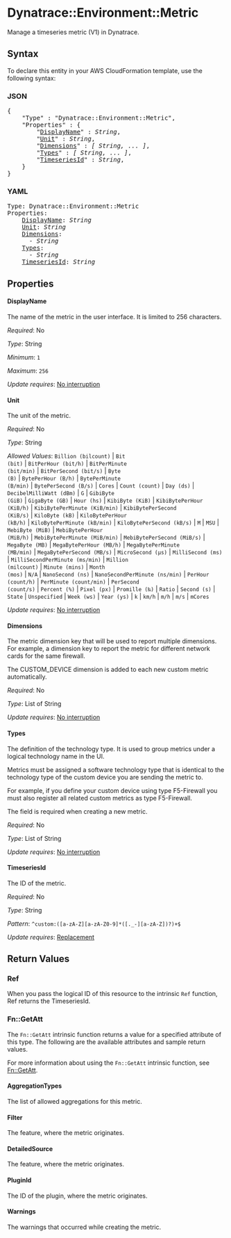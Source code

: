 # Dynatrace::Environment::Metric

Manage a timeseries metric (V1) in Dynatrace.

## Syntax

To declare this entity in your AWS CloudFormation template, use the following syntax:

### JSON

<pre>
{
    "Type" : "Dynatrace::Environment::Metric",
    "Properties" : {
        "<a href="#displayname" title="DisplayName">DisplayName</a>" : <i>String</i>,
        "<a href="#unit" title="Unit">Unit</a>" : <i>String</i>,
        "<a href="#dimensions" title="Dimensions">Dimensions</a>" : <i>[ String, ... ]</i>,
        "<a href="#types" title="Types">Types</a>" : <i>[ String, ... ]</i>,
        "<a href="#timeseriesid" title="TimeseriesId">TimeseriesId</a>" : <i>String</i>,
    }
}
</pre>

### YAML

<pre>
Type: Dynatrace::Environment::Metric
Properties:
    <a href="#displayname" title="DisplayName">DisplayName</a>: <i>String</i>
    <a href="#unit" title="Unit">Unit</a>: <i>String</i>
    <a href="#dimensions" title="Dimensions">Dimensions</a>: <i>
      - String</i>
    <a href="#types" title="Types">Types</a>: <i>
      - String</i>
    <a href="#timeseriesid" title="TimeseriesId">TimeseriesId</a>: <i>String</i>
</pre>

## Properties

#### DisplayName

The name of the metric in the user interface. It is limited to 256 characters.

_Required_: No

_Type_: String

_Minimum_: <code>1</code>

_Maximum_: <code>256</code>

_Update requires_: [No interruption](https://docs.aws.amazon.com/AWSCloudFormation/latest/UserGuide/using-cfn-updating-stacks-update-behaviors.html#update-no-interrupt)

#### Unit

The unit of the metric.

_Required_: No

_Type_: String

_Allowed Values_: <code>Billion (bilcount)</code> | <code>Bit (bit)</code> | <code>BitPerHour (bit/h)</code> | <code>BitPerMinute (bit/min)</code> | <code>BitPerSecond (bit/s)</code> | <code>Byte (B)</code> | <code>BytePerHour (B/h)</code> | <code>BytePerMinute (B/min)</code> | <code>BytePerSecond (B/s)</code> | <code>Cores</code> | <code>Count (count)</code> | <code>Day (ds)</code> | <code>DecibelMilliWatt (dBm)</code> | <code>G</code> | <code>GibiByte (GiB)</code> | <code>GigaByte (GB)</code> | <code>Hour (hs)</code> | <code>KibiByte (KiB)</code> | <code>KibiBytePerHour (KiB/h)</code> | <code>KibiBytePerMinute (KiB/min)</code> | <code>KibiBytePerSecond (KiB/s)</code> | <code>KiloByte (kB)</code> | <code>KiloBytePerHour (kB/h)</code> | <code>KiloBytePerMinute (kB/min)</code> | <code>KiloBytePerSecond (kB/s)</code> | <code>M</code> | <code>MSU</code> | <code>MebiByte (MiB)</code> | <code>MebiBytePerHour (MiB/h)</code> | <code>MebiBytePerMinute (MiB/min)</code> | <code>MebiBytePerSecond (MiB/s)</code> | <code>MegaByte (MB)</code> | <code>MegaBytePerHour (MB/h)</code> | <code>MegaBytePerMinute (MB/min)</code> | <code>MegaBytePerSecond (MB/s)</code> | <code>MicroSecond (µs)</code> | <code>MilliSecond (ms)</code> | <code>MilliSecondPerMinute (ms/min)</code> | <code>Million (milcount)</code> | <code>Minute (mins)</code> | <code>Month (mos)</code> | <code>N/A</code> | <code>NanoSecond (ns)</code> | <code>NanoSecondPerMinute (ns/min)</code> | <code>PerHour (count/h)</code> | <code>PerMinute (count/min)</code> | <code>PerSecond (count/s)</code> | <code>Percent (%)</code> | <code>Pixel (px)</code> | <code>Promille (‰)</code> | <code>Ratio</code> | <code>Second (s)</code> | <code>State</code> | <code>Unspecified</code> | <code>Week (ws)</code> | <code>Year (ys)</code> | <code>k</code> | <code>km/h</code> | <code>m/h</code> | <code>m/s</code> | <code>mCores</code>

_Update requires_: [No interruption](https://docs.aws.amazon.com/AWSCloudFormation/latest/UserGuide/using-cfn-updating-stacks-update-behaviors.html#update-no-interrupt)

#### Dimensions

The metric dimension key that will be used to report multiple dimensions. For example, a dimension key to report the metric for different network cards for the same firewall.

The CUSTOM_DEVICE dimension is added to each new custom metric automatically.

_Required_: No

_Type_: List of String

_Update requires_: [No interruption](https://docs.aws.amazon.com/AWSCloudFormation/latest/UserGuide/using-cfn-updating-stacks-update-behaviors.html#update-no-interrupt)

#### Types

The definition of the technology type. It is used to group metrics under a logical technology name in the UI.

Metrics must be assigned a software technology type that is identical to the technology type of the custom device you are sending the metric to.

For example, if you define your custom device using type F5-Firewall you must also register all related custom metrics as type F5-Firewall.

The field is required when creating a new metric.

_Required_: No

_Type_: List of String

_Update requires_: [No interruption](https://docs.aws.amazon.com/AWSCloudFormation/latest/UserGuide/using-cfn-updating-stacks-update-behaviors.html#update-no-interrupt)

#### TimeseriesId

The ID of the metric.

_Required_: No

_Type_: String

_Pattern_: <code>^custom\:([a-zA-Z][a-zA-Z0-9]*([\.\_\-][a-zA-Z])?)+$</code>

_Update requires_: [Replacement](https://docs.aws.amazon.com/AWSCloudFormation/latest/UserGuide/using-cfn-updating-stacks-update-behaviors.html#update-replacement)

## Return Values

### Ref

When you pass the logical ID of this resource to the intrinsic `Ref` function, Ref returns the TimeseriesId.

### Fn::GetAtt

The `Fn::GetAtt` intrinsic function returns a value for a specified attribute of this type. The following are the available attributes and sample return values.

For more information about using the `Fn::GetAtt` intrinsic function, see [Fn::GetAtt](https://docs.aws.amazon.com/AWSCloudFormation/latest/UserGuide/intrinsic-function-reference-getatt.html).

#### AggregationTypes

The list of allowed aggregations for this metric.

#### Filter

The feature, where the metric originates.

#### DetailedSource

The feature, where the metric originates.

#### PluginId

The ID of the plugin, where the metric originates.

#### Warnings

The warnings that occurred while creating the metric.

